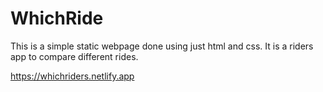 # WhichRide
This is a simple static webpage done using just html and css. It is a riders app to compare different rides.

https://whichriders.netlify.app
